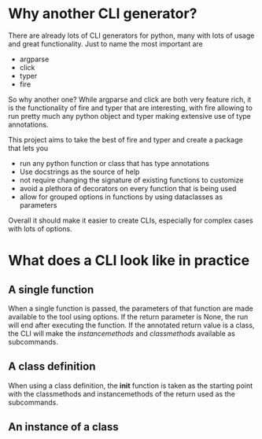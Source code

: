 # Why another CLI generator?

There are already lots of CLI generators for python, many with lots of usage and great functionality. Just to name the most important are
- argparse
- click
- typer
- fire

So why another one? While argparse and click are both very feature rich, it is the functionality of fire and typer that are interesting,
with fire allowing to run pretty much any python object and typer making extensive use of type annotations. 

This project aims to take the best of fire and typer and create a package that lets you

- run any python function or class that has type annotations
- Use docstrings as the source of help
- not require changing the signature of existing functions to customize
- avoid a plethora of decorators on every function that is being used
- allow for grouped options in functions by using dataclasses as parameters

Overall it should make it easier to create CLIs, especially for complex cases with lots of options.

# What does a CLI look like in practice

## A single function

When a single function is passed, the parameters of that function are
made available to the tool using options. If the return parameter is None, the
run will end after executing the function. If the annotated return value is a 
class, the CLI will make the *instancemethods* and *classmethods* available
as subcommands.

## A class definition

When using a class definition, the __init__ function is taken as the starting
point with the classmethods and instancemethods of the return used as the 
subcommands.

## An instance of a class
